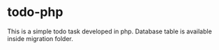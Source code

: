 # todo-php
This is a simple todo task developed in php.
Database table is available inside migration folder.
